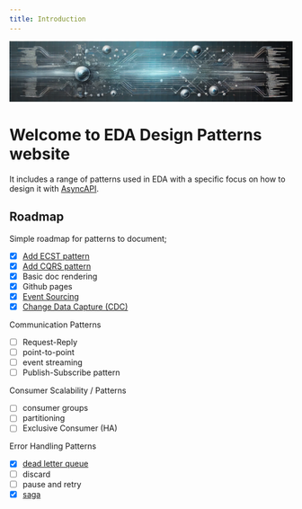 ```yaml
---
title: Introduction
---
```


[![Design patterns](./assets/images/banner.png)](https://jonaslagoni.github.io/design-patterns)


# Welcome to EDA Design Patterns website

It includes a range of patterns used in EDA with a specific focus on how to design it with [AsyncAPI](https://www.asyncapi.com/).

## Roadmap
Simple roadmap for patterns to document;

- [X] [Add ECST pattern](./event-carried-state-transfer.md)
- [X] [Add CQRS pattern](./command-query-responsibility-segregation.md)
- [X] Basic doc rendering
- [X] Github pages
- [X] [Event Sourcing](./event-source.md)
- [X] [Change Data Capture (CDC)](./cdc.md)

Communication Patterns

- [ ] Request-Reply
- [ ] point-to-point
- [ ] event streaming
- [ ] Publish-Subscribe pattern

Consumer Scalability / Patterns

- [ ] consumer groups
- [ ] partitioning
- [ ] Exclusive Consumer (HA)

Error Handling Patterns

- [X] [dead letter queue](./dead-letter-queue.md)
- [ ] discard
- [ ] pause and retry
- [X] [saga](./saga.md)

